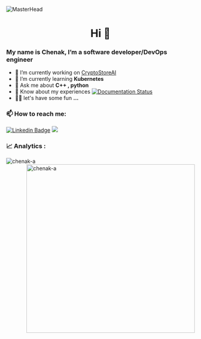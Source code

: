 ![MasterHead](https://debarshiray.files.wordpress.com/2021/11/toolbox-power-up-wide-1.gif)
<h1 align="center">Hi 👋</h1>
<h3 align="left">
  My name is Chenak, I’m a software developer/DevOps engineer

</h3>

- 🔭 I’m currently working on
[CryptoStoreAI](https://github.com/chenak-a/CryptoStoreAI) 
- 🌱 I’m currently learning **Kubernetes** 
- 💬 Ask me about **C++ , python** 
- 📄 Know about my
experiences [![Documentation
Status](https://readthedocs.org/projects/ansicolortags/badge/?version=latest)](https://gateway.pinata.cloud/ipfs/QmXy1meFnzrozrsSRrmaZTQtycJRv1G6ypTEnH84EMt6W8)
- 🐱‍💻  let's have some fun **...**

<h3 align="left">📫 How to reach me:</h3>

[![Linkedin
Badge](https://img.shields.io/badge/-linkedin-blue?style=flat&logo=Linkedin&logoColor=white)](https://www.linkedin.com/in/chenak-ch-422454233/)
<a href="mailto:abc@example.com?subject = Feedback&body = Message">
  <img
    src="https://img.shields.io/badge/Gmail-D14836?style=for-the-badge&logo=gmail&logoColor=white&style=plastic"
  />
</a>

<h3 align="left">📈 Analytics :</h3>
<p>
  <a
    ><img
      align="left"
      src="https://github-readme-stats.vercel.app/api/top-langs?username=chenak-a&show_icons=true&theme=dark&locale=en&layout=compact"
      alt="chenak-a"
  /></a>
  <a
    >&nbsp;<img
      width="450"
      align="right"
      src="https://github-readme-stats.vercel.app/api?username=chenak-a&show_icons=true&theme=dark&locale=en"
      alt="chenak-a"
  /></a>
</p>
